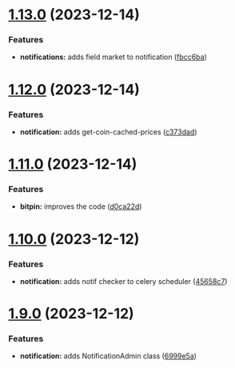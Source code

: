 # [1.13.0](https://github.com/ghorbani-mohammad/Crypto-Assets-Manager/compare/v1.12.0...v1.13.0) (2023-12-14)


### Features

* **notifications:** adds field market to notification ([fbcc6ba](https://github.com/ghorbani-mohammad/Crypto-Assets-Manager/commit/fbcc6ba4ef3fb12b9f5e50da1845bce730e668bb))



# [1.12.0](https://github.com/ghorbani-mohammad/Crypto-Assets-Manager/compare/v1.11.0...v1.12.0) (2023-12-14)


### Features

* **notification:** adds get-coin-cached-prices ([c373dad](https://github.com/ghorbani-mohammad/Crypto-Assets-Manager/commit/c373dadceb5644bd48e42ba6b4718b7ec90f2c8c))



# [1.11.0](https://github.com/ghorbani-mohammad/Crypto-Assets-Manager/compare/v1.10.0...v1.11.0) (2023-12-14)


### Features

* **bitpin:** improves the code ([d0ca22d](https://github.com/ghorbani-mohammad/Crypto-Assets-Manager/commit/d0ca22d66e90139a1ee6e1c55817685904f585d3))



# [1.10.0](https://github.com/ghorbani-mohammad/Crypto-Assets-Manager/compare/v1.9.0...v1.10.0) (2023-12-12)


### Features

* **notification:** adds notif checker to celery scheduler ([45658c7](https://github.com/ghorbani-mohammad/Crypto-Assets-Manager/commit/45658c719be5f03bf8721c4aa86990f0220a27b1))



# [1.9.0](https://github.com/ghorbani-mohammad/Crypto-Assets-Manager/compare/v1.8.0...v1.9.0) (2023-12-12)


### Features

* **notification:** adds NotificationAdmin class ([6999e5a](https://github.com/ghorbani-mohammad/Crypto-Assets-Manager/commit/6999e5a67586fa5a4028b1d913b7b4ee1562abaf))



